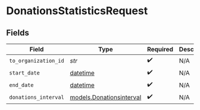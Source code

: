 # DonationsStatisticsRequest


## Fields

| Field                                                                        | Type                                                                         | Required                                                                     | Description                                                                  |
| ---------------------------------------------------------------------------- | ---------------------------------------------------------------------------- | ---------------------------------------------------------------------------- | ---------------------------------------------------------------------------- |
| `to_organization_id`                                                         | *str*                                                                        | :heavy_check_mark:                                                           | N/A                                                                          |
| `start_date`                                                                 | [datetime](https://docs.python.org/3/library/datetime.html#datetime-objects) | :heavy_check_mark:                                                           | N/A                                                                          |
| `end_date`                                                                   | [datetime](https://docs.python.org/3/library/datetime.html#datetime-objects) | :heavy_check_mark:                                                           | N/A                                                                          |
| `donations_interval`                                                         | [models.Donationsinterval](../models/donationsinterval.md)                   | :heavy_check_mark:                                                           | N/A                                                                          |